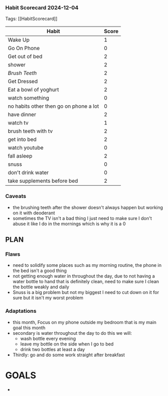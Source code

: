 ### Habit Scorecard 2024-12-04

Tags: [[HabitScorecard]]

| Habit                                  | Score |
| -------------------------------------- | ----- |
| Wake Up                                | 1     |
| Go On Phone                            | 0     |
| Get out of bed                         | 2     |
| shower                                 | 2     |
| *Brush Teeth*                          | 2     |
| Get Dressed                            | 2     |
| Eat a bowl of yoghurt                  | 2     |
| watch something                        | 0     |
| no habits other then go on phone a lot | 0     |
| have dinner                            | 2     |
| watch tv                               | 1     |
| brush teeth with tv                    | 2     |
| get into bed                           | 2     |
| watch youtube                          | 0     |
| fall asleep                            | 2     |
| snuss                                  | 0     |
| don't drink water                      | 0     |
| take supplements before bed            | 2     |
### Caveats
- the brushing teeth after the shower doesn't always happen but working on it with deoderant
- sometimes the TV isn't a bad thing I just need to make sure I don't abuse it like I do in the mornings which is why it is a 0

## PLAN

### Flaws

- need to solidify some places such as my morning routine, the phone in the bed isn't a good thing
- not getting enough water in throughout the day, due to not having a water bottle to hand that is definitely clean, need to make sure I clean the bottle weakly and daily
- Snuss is a big problem but not my biggest I need to cut down on it for sure but it isn't my worst problem

### Adaptations

- this month, Focus on my phone outside my bedroom that is my main goal this month
- secondary is water throughout the day to do this we will:
	- wash bottle every evening
	- leave my bottle on the side when I go to bed
	- drink two bottles at least a day
- Thirdly: go and do some work straight after breakfast


# GOALS
- 